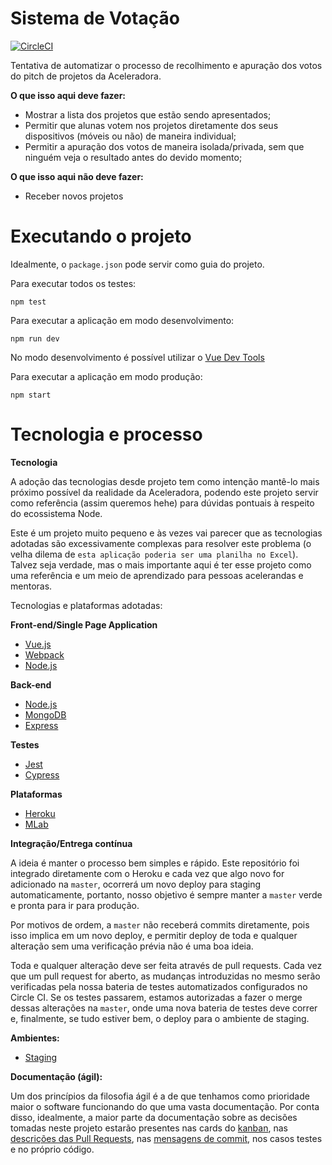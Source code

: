 # Sistema de Votação

[![CircleCI](https://circleci.com/gh/aceleradora-TW/sistema-de-votacao/tree/master.svg?style=svg)](https://circleci.com/gh/aceleradora-TW/sistema-de-votacao/tree/master)

Tentativa de automatizar o processo de recolhimento e apuração dos votos do pitch de projetos da Aceleradora.

__O que isso aqui deve fazer:__

- Mostrar a lista dos projetos que estão sendo apresentados;
- Permitir que alunas votem nos projetos diretamente dos seus dispositivos (móveis ou não) de maneira individual;
- Permitir a apuração dos votos de maneira isolada/privada, sem que ninguém veja o resultado antes do devido momento;

__O que isso aqui não deve fazer:__

- Receber novos projetos

# Executando o projeto

Idealmente, o `package.json` pode servir como guia do projeto.

Para executar todos os testes:

```
npm test
```

Para executar a aplicação em modo desenvolvimento:

```
npm run dev
```

No modo desenvolvimento é possível utilizar o [Vue Dev Tools](https://github.com/vuejs/vue-devtools)

Para executar a aplicação em modo produção:

```
npm start
```


# Tecnologia e processo


__Tecnologia__

A adoção das tecnologias desde projeto tem como intenção mantê-lo mais próximo possível da realidade da Aceleradora, podendo este projeto servir como referência (assim queremos hehe) para dúvidas pontuais à respeito do ecossistema Node. 

Este é um projeto muito pequeno e às vezes vai parecer que as tecnologias adotadas são excessivamente complexas para resolver este problema (o velha dilema de `esta aplicação poderia ser uma planilha no Excel`). Talvez seja verdade, mas o mais importante aqui é ter esse projeto como uma referência e um meio de aprendizado para pessoas acelerandas e mentoras.

Tecnologias e plataformas adotadas:

__Front-end/Single Page Application__

- [Vue.js](https://vuejs.org/)
- [Webpack](https://webpack.js.org/)
- [Node.js](https://nodejs.org/en/)

__Back-end__

- [Node.js](https://nodejs.org/en/)
- [MongoDB](https://www.mongodb.com/)
- [Express](https://expressjs.com/)

__Testes__

- [Jest](https://facebook.github.io/jest/)
- [Cypress](https://cypress.io)

__Plataformas__

- [Heroku](https://heroku.com)
- [MLab](https://mlab.com/)

__Integração/Entrega contínua__

A ideia é manter o processo bem simples e rápido. Este repositório foi integrado diretamente com o Heroku e cada vez que algo novo for adicionado na `master`, ocorrerá um novo deploy para staging automaticamente, portanto, nosso objetivo é sempre manter a `master` verde e pronta para ir para produção.

Por motivos de ordem, a `master` não receberá commits diretamente, pois isso implica em um novo deploy, e permitir deploy de toda e qualquer alteração sem uma verificação prévia não é uma boa ideia. 

Toda e qualquer alteração deve ser feita através de pull requests. Cada vez que um pull request for aberto, as mudanças introduzidas no mesmo serão verificadas pela nossa bateria de testes automatizados configurados no Circle CI. Se os testes passarem, estamos autorizadas a fazer o merge dessas alterações na `master`, onde uma nova bateria de testes deve correr e, finalmente, se tudo estiver bem, o deploy para o ambiente de staging.


__Ambientes:__

- [Staging](http://votacao-aceleradora.herokuapp.com/)


__Documentação (ágil):__

Um dos princípios da filosofia ágil é a de que tenhamos como prioridade maior o software funcionando do que uma vasta documentação. Por conta disso, idealmente, a maior parte da documentação sobre as decisões tomadas neste projeto estarão presentes nas cards do [kanban](https://github.com/aceleradora-TW/sistema-de-votacao/projects/1), nas [descrições das Pull Requests](https://github.com/aceleradora-TW/sistema-de-votacao/pull/7#issuecomment-377109980), nas [mensagens de commit](https://github.com/aceleradora-TW/sistema-de-votacao/commits/master), nos casos testes e no próprio código.
